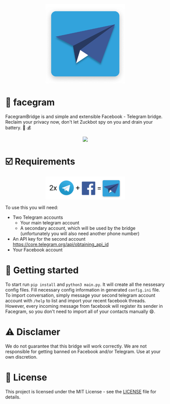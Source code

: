 <p align="center">
  <img src="./facegram_logo.png" width="250" height="250" alt="Logo">
</p>

# :bridge_at_night: facegram
FacegramBridge is and simple and extensible Facebook - Telegram bridge. Reclaim your privacy now, don't let Zuckbot spy on you  and drain your battery. :battery: :moneybag:
<p align="center">
  <img src="https://media.giphy.com/media/dSdvPrKU0w8WGo4c9L/giphy.gif">
</p>

# :ballot_box_with_check:	 Requirements
<p align="center">
  <img src="./facegram_equation.png" width="250"  alt="Logo">
</p>

To use this you will need:
- Two Telegram accounts
   - Your main telegram account
   - A secondary account, which will be used by the bridge (unfortunately you will also need another phone number) 
- An API key for the second account https://core.telegram.org/api/obtaining_api_id
- Your Facebook account


# :electric_plug: Getting started
To start run `pip install` and `python3 main.py`. It will create all the nessesary config files. Fill necessary config information in generated `config.ini` file. 
To import conversation, simply message your second telegram account account with `/help` to list and import your recent facebook threads. However, every incoming message from facebook will register its sender in Facegram, so you don't need to import all of your contacts manually :smile:.

# :warning: Disclamer

We do not guarantee that this bridge will work correctly. We are not responsible for getting banned on Facebook and/or Telegram. Use at your own discretion.

# :scroll: License
This project is licensed under the MIT License - see the [LICENSE](LICENSE) file for details.
